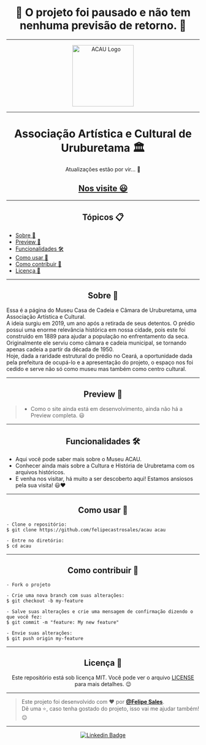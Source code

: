 <h1 align="center">🛑 O projeto foi pausado e não tem nenhuma previsão de retorno. 🛑</h1>

---

<p align="center">
      <img src="https://user-images.githubusercontent.com/59374587/102690946-9fd94800-41e7-11eb-8ea4-45827acfb8b8.png" width="160px" alt="ACAU Logo"/>
</p>

---

<h1 align="center">Associação Artística e Cultural de Uruburetama 🏛️</h1>

<p align="center">Atualizações estão por vir... 🚧</p>

<h2 align="center"><a href="https://museuacau.vercel.app/" target="_blank">Nos visite 😃</a></h2>

---

<h2 align="center">Tópicos 📋</h2>

   <p>
   
   - [Sobre 📖](#Sobre-)
   - [Preview 📱](#preview-)
   - [Funcionalidades 🛠️](#funcionalidades-%EF%B8%8F)
   - [Como usar 🤔](#como-usar-)
   - [Como contribuir 💪](#como-contribuir-)
   - [Licença 📝](#licença-)

   </p>

---

<h2 align="center">Sobre 📖</h2>
   
   <p>
      Essa é a página do Museu Casa de Cadeia e Câmara de Uruburetama, uma Associação Artística e Cultural.<br>
      A ideia surgiu em 2019, um ano após a retirada de seus detentos. O prédio possui uma enorme relevância histórica em nossa cidade, pois este foi construído em 1889 para ajudar a população no enfrentamento da seca.<br> 
      Originalmente ele serviu como câmara e cadeia municipal, se tornando apenas cadeia a partir da década de 1950.<br>
      Hoje, dada a raridade estrutural do prédio no Ceará, a oportunidade dada pela prefeitura de ocupá-lo e a apresentação do projeto, o espaço nos foi cedido e serve não só como museu mas também como centro cultural.
   </p>

---

<h2 align="center">Preview 📱</h2>

   > * Como o site ainda está em desenvolvimento, ainda não há a Preview completa. 😃
---

<h2 align="center">Funcionalidades 🛠️</h2>

- Aqui você pode saber mais sobre o Museu ACAU.
- Conhecer ainda mais sobre a Cultura e História de Urubretama com os arquivos históricos.
- E venha nos visitar, há muito a ser descoberto aqui! Estamos ansiosos pela sua visita! 😃❤

---

<h2 align="center">Como usar 🤔</h2>

```
- Clone o repositório:
$ git clone https://github.com/felipecastrosales/acau acau

- Entre no diretório:
$ cd acau
```

---

<h2 align="center">Como contribuir 💪</h2>

```
- Fork o projeto

- Crie uma nova branch com suas alterações:
$ git checkout -b my-feature

- Salve suas alterações e crie uma mensagem de confirmação dizendo o que você fez:
$ git commit -m "feature: My new feature"

- Envie suas alterações:
$ git push origin my-feature
```

---

<h2 align="center">Licença 📝</h2>

<p align="center">
   Este repositório está sob licença MIT. Você pode ver o arquivo <a href="https://github.com/felipecastrosales/acau/blob/master/LICENSE"> LICENSE </a> para mais detalhes. 😉
</p>

---

> Este projeto foi desenvolvido com ❤️ por **[@Felipe Sales](https://www.linkedin.com/in/felipecastrosales/)**. <br>
> Dê uma ⭐, caso tenha gostado do projeto, isso vai me ajudar também! 😉

---

   <div align="center">

[![Linkedin Badge](https://img.shields.io/badge/-Felipe%20Sales-292929?style=flat-square&logo=Linkedin&logoColor=white&link=https://www.linkedin.com/in/felipecastrosales/)](https://www.linkedin.com/in/felipecastrosales/)

   </div>
